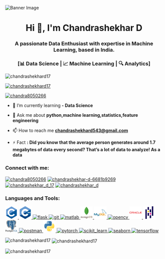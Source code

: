 ![Banner Image](https://your-image-url.com/image.jpg)


<h1 align="center">Hi 👋, I'm Chandrashekhar D</h1>
<h3 align="center">A passionate Data Enthusiast with expertise in Machine Learning, based in India.</h3>
<h3 align="center"> [📊 Data Science | 📈 Machine Learning | 🔍 Analytics]</h3>



<p align="left"> <img src="https://komarev.com/ghpvc/?username=chandrashekhard17&label=Profile%20views&color=0e75b6&style=flat" alt="chandrashekhard17" /> </p>

<p align="left"> <a href="https://github.com/ryo-ma/github-profile-trophy"><img src="https://github-profile-trophy.vercel.app/?username=chandrashekhard17" alt="chandrashekhard17" /></a> </p>

<p align="left"> <a href="https://twitter.com/chandra8050266" target="blank"><img src="https://img.shields.io/twitter/follow/chandra8050266?logo=twitter&style=for-the-badge" alt="chandra8050266" /></a> </p>

- 🌱 I’m currently learning **- Data Science**

- 💬 Ask me about **python,machine learning,statistics,feature engineering**

- 📫 How to reach me **chandrashekhard543@gmail.com**

- ⚡  Fact **: Did you know that the average person generates around 1.7 megabytes of data every second? That’s a lot of data to analyze! As a data**

<h3 align="left">Connect with me:</h3>
<p align="left">
<a href="https://twitter.com/chandra8050266" target="blank"><img align="center" src="https://raw.githubusercontent.com/rahuldkjain/github-profile-readme-generator/master/src/images/icons/Social/twitter.svg" alt="chandra8050266" height="30" width="40" /></a>
<a href="https://linkedin.com/in/chandrashekhar-d-6681b9269" target="blank"><img align="center" src="https://raw.githubusercontent.com/rahuldkjain/github-profile-readme-generator/master/src/images/icons/Social/linked-in-alt.svg" alt="chandrashekhar-d-6681b9269" height="30" width="40" /></a>
<a href="https://instagram.com/chandrashekhar_d_17" target="blank"><img align="center" src="https://raw.githubusercontent.com/rahuldkjain/github-profile-readme-generator/master/src/images/icons/Social/instagram.svg" alt="chandrashekhar_d_17" height="30" width="40" /></a>
<a href="https://www.leetcode.com/chandrashekhar_d" target="blank"><img align="center" src="https://raw.githubusercontent.com/rahuldkjain/github-profile-readme-generator/master/src/images/icons/Social/leet-code.svg" alt="chandrashekhar_d" height="30" width="40" /></a>
</p>

<h3 align="left">Languages and Tools:</h3>
<p align="left"> <a href="https://www.cprogramming.com/" target="_blank" rel="noreferrer"> <img src="https://raw.githubusercontent.com/devicons/devicon/master/icons/c/c-original.svg" alt="c" width="40" height="40"/> </a> <a href="https://www.w3schools.com/cpp/" target="_blank" rel="noreferrer"> <img src="https://raw.githubusercontent.com/devicons/devicon/master/icons/cplusplus/cplusplus-original.svg" alt="cplusplus" width="40" height="40"/> </a> <a href="https://flask.palletsprojects.com/" target="_blank" rel="noreferrer"> <img src="https://www.vectorlogo.zone/logos/pocoo_flask/pocoo_flask-icon.svg" alt="flask" width="40" height="40"/> </a> <a href="https://git-scm.com/" target="_blank" rel="noreferrer"> <img src="https://www.vectorlogo.zone/logos/git-scm/git-scm-icon.svg" alt="git" width="40" height="40"/> </a> <a href="https://www.mathworks.com/" target="_blank" rel="noreferrer"> <img src="https://upload.wikimedia.org/wikipedia/commons/2/21/Matlab_Logo.png" alt="matlab" width="40" height="40"/> </a> <a href="https://www.mongodb.com/" target="_blank" rel="noreferrer"> <img src="https://raw.githubusercontent.com/devicons/devicon/master/icons/mongodb/mongodb-original-wordmark.svg" alt="mongodb" width="40" height="40"/> </a> <a href="https://www.mysql.com/" target="_blank" rel="noreferrer"> <img src="https://raw.githubusercontent.com/devicons/devicon/master/icons/mysql/mysql-original-wordmark.svg" alt="mysql" width="40" height="40"/> </a> <a href="https://opencv.org/" target="_blank" rel="noreferrer"> <img src="https://www.vectorlogo.zone/logos/opencv/opencv-icon.svg" alt="opencv" width="40" height="40"/> </a> <a href="https://www.oracle.com/" target="_blank" rel="noreferrer"> <img src="https://raw.githubusercontent.com/devicons/devicon/master/icons/oracle/oracle-original.svg" alt="oracle" width="40" height="40"/> </a> <a href="https://pandas.pydata.org/" target="_blank" rel="noreferrer"> <img src="https://raw.githubusercontent.com/devicons/devicon/2ae2a900d2f041da66e950e4d48052658d850630/icons/pandas/pandas-original.svg" alt="pandas" width="40" height="40"/> </a> <a href="https://www.postgresql.org" target="_blank" rel="noreferrer"> <img src="https://raw.githubusercontent.com/devicons/devicon/master/icons/postgresql/postgresql-original-wordmark.svg" alt="postgresql" width="40" height="40"/> </a> <a href="https://postman.com" target="_blank" rel="noreferrer"> <img src="https://www.vectorlogo.zone/logos/getpostman/getpostman-icon.svg" alt="postman" width="40" height="40"/> </a> <a href="https://www.python.org" target="_blank" rel="noreferrer"> <img src="https://raw.githubusercontent.com/devicons/devicon/master/icons/python/python-original.svg" alt="python" width="40" height="40"/> </a> <a href="https://pytorch.org/" target="_blank" rel="noreferrer"> <img src="https://www.vectorlogo.zone/logos/pytorch/pytorch-icon.svg" alt="pytorch" width="40" height="40"/> </a> <a href="https://scikit-learn.org/" target="_blank" rel="noreferrer"> <img src="https://upload.wikimedia.org/wikipedia/commons/0/05/Scikit_learn_logo_small.svg" alt="scikit_learn" width="40" height="40"/> </a> <a href="https://seaborn.pydata.org/" target="_blank" rel="noreferrer"> <img src="https://seaborn.pydata.org/_images/logo-mark-lightbg.svg" alt="seaborn" width="40" height="40"/> </a> <a href="https://www.tensorflow.org" target="_blank" rel="noreferrer"> <img src="https://www.vectorlogo.zone/logos/tensorflow/tensorflow-icon.svg" alt="tensorflow" width="40" height="40"/> </a> </p>

<p><img align="left" src="https://github-readme-stats.vercel.app/api/top-langs?username=chandrashekhard17&show_icons=true&locale=en&layout=compact" alt="chandrashekhard17" /></p>

<p>&nbsp;<img align="center" src="https://github-readme-stats.vercel.app/api?username=chandrashekhard17&show_icons=true&locale=en" alt="chandrashekhard17" /></p>

<p><img align="center" src="https://github-readme-streak-stats.herokuapp.com/?user=chandrashekhard17&" alt="chandrashekhard17" /></p>
